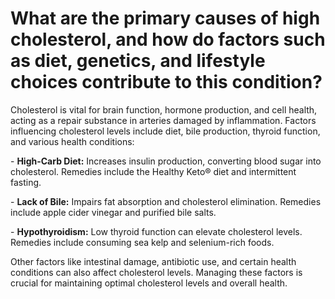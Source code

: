 # What are the primary causes of high cholesterol, and how do factors such as diet, genetics, and lifestyle choices contribute to this condition?

Cholesterol is vital for brain function, hormone production, and cell health, acting as a repair substance in arteries damaged by inflammation. Factors influencing cholesterol levels include diet, bile production, thyroid function, and various health conditions:

\- **High-Carb Diet:** Increases insulin production, converting blood sugar into cholesterol. Remedies include the Healthy Keto® diet and intermittent fasting.

\- **Lack of Bile:** Impairs fat absorption and cholesterol elimination. Remedies include apple cider vinegar and purified bile salts.

\- **Hypothyroidism:** Low thyroid function can elevate cholesterol levels. Remedies include consuming sea kelp and selenium-rich foods.

Other factors like intestinal damage, antibiotic use, and certain health conditions can also affect cholesterol levels. Managing these factors is crucial for maintaining optimal cholesterol levels and overall health.